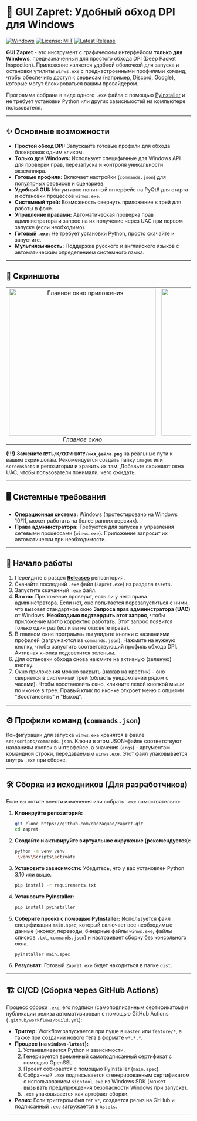 # 🚀 GUI Zapret: Удобный обход DPI для Windows

[![Windows](https://img.shields.io/badge/Platform-Windows-0078D6?style=flat&logo=windows)](https://www.microsoft.com/windows/)
[![License: MIT](https://img.shields.io/badge/License-MIT-yellow.svg)](https://opensource.org/licenses/MIT) <!-- Замените на вашу лицензию, если она другая -->
[![Latest Release](https://img.shields.io/github/v/release/dadzaguad/zapret?include_prereleases&label=latest%20release)](https://github.com/dadzaguad/zapret/releases) <!-- Убедитесь, что имя пользователя и репозиторий верны -->

**GUI Zapret** - это инструмент с графическим интерфейсом **только для Windows**, предназначенный для простого обхода DPI (Deep Packet Inspection). Приложение является удобной оболочкой для запуска и остановки утилиты `winws.exe` с преднастроенными профилями команд, чтобы обеспечить доступ к сервисам (например, Discord, Google), которые могут блокироваться вашим провайдером.

Программа собрана в виде одного `.exe` файла с помощью [PyInstaller](https://pyinstaller.org/) и не требует установки Python или других зависимостей на компьютере пользователя.

---

## ✨ Основные возможности

*   **Простой обход DPI:** Запускайте готовые профили для обхода блокировок одним кликом.
*   **Только для Windows:** Использует специфичные для Windows API для проверки прав, перезапуска и контроля уникальности экземпляра.
*   **Готовые профили:** Включает настройки (`commands.json`) для популярных сервисов и сценариев.
*   **Удобный GUI:** Интуитивно понятный интерфейс на PyQt6 для старта и остановки процессов `winws.exe`.
*   **Системный трей:** Возможность свернуть приложение в трей для работы в фоне.
*   **Управление правами:** Автоматическая проверка прав администратора и запрос на их получение через UAC при первом запуске (если необходимо).
*   **Готовый `.exe`:** Не требует установки Python, просто скачайте и запустите.
*   **Мультиязычность:** Поддержка русского и английского языков с автоматическим определением системного языка.

---

## 📸 Скриншоты

<table>
  <tr>
    <td align="center">
      <img src="ПУТЬ/К/СКРИНШОТУ/main_window.png" alt="Главное окно приложения" width="400"/>
      <br/><em>Главное окно</em>
    </td>
    <td align="center">
      <img src="ПУТЬ/К/СКРИНШОТУ/running_state.png" alt="Окно с запущенным процессом" width="400"/>
      <br/><em>Запущенный профиль</em>
    </td>
   </tr>
   <tr>
</table>

**(!!!)** **Замените `ПУТЬ/К/СКРИНШОТУ/имя_файла.png`** на реальные пути к вашим скриншотам. Рекомендуется создать папку `images` или `screenshots` в репозитории и хранить их там. Добавьте скриншот окна UAC, чтобы пользователи понимали, чего ожидать.

---

## 🖥️ Системные требования

*   **Операционная система:** Windows (протестировано на Windows 10/11, может работать на более ранних версиях).
*   **Права администратора:** Требуются для запуска и управления сетевыми процессами (`winws.exe`). Приложение запросит их автоматически при необходимости.

---

## 🚀 Начало работы

1.  Перейдите в раздел [**Releases**](https://github.com/dadzaguad/zapret/releases) репозитория.
2.  Скачайте последний `.exe` файл (`Zapret.exe`) из раздела `Assets`.
3.  Запустите скачанный `.exe` файл.
4.  **Важно:** Приложение проверит, есть ли у него права администратора. Если нет, оно попытается перезапуститься с ними, что вызовет стандартное окно **Запроса прав администратора (UAC)** от Windows. **Необходимо подтвердить этот запрос**, чтобы приложение могло корректно работать. Этот запрос появится только один раз (если вы не отзовете права).
5.  В главном окне программы вы увидите кнопки с названиями профилей (загружаются из `commands.json`). Нажмите на нужную кнопку, чтобы запустить соответствующий профиль обхода DPI. Активная кнопка подсветится зеленым.
6.  Для остановки обхода снова нажмите на активную (зеленую) кнопку.
7.  Окно приложения можно закрыть (нажав на крестик) - оно свернется в системный трей (область уведомлений рядом с часами). Чтобы восстановить окно, кликните левой кнопкой мыши по иконке в трее. Правый клик по иконке откроет меню с опциями "Восстановить" и "Выход".

---

## ⚙️ Профили команд (`commands.json`)

Конфигурации для запуска `winws.exe` хранятся в файле `src/scripts/commands.json`. Ключи в этом JSON-файле соответствуют названиям кнопок в интерфейсе, а значения (`args`) - аргументам командной строки, передаваемым `winws.exe`. Этот файл упаковывается внутрь `.exe` при сборке.

---

## 🛠️ Сборка из исходников (Для разработчиков)

Если вы хотите внести изменения или собрать `.exe` самостоятельно:

1.  **Клонируйте репозиторий:**
    ```bash
    git clone https://github.com/dadzaguad/zapret.git
    cd zapret
    ```
2.  **Создайте и активируйте виртуальное окружение (рекомендуется):**
    ```bash
    python -m venv venv
    .\venv\Scripts\activate
    ```
3.  **Установите зависимости:**
    Убедитесь, что у вас установлен Python 3.10 или выше.
    ```bash
    pip install -r requirements.txt
    ```
4.  **Установите PyInstaller:**
    ```bash
    pip install pyinstaller
    ```
5.  **Соберите проект с помощью PyInstaller:**
    Используется файл спецификации `main.spec`, который включает все необходимые данные (иконку, переводы, бинарные файлы `winws.exe`, файлы списков `.txt`, `commands.json`) и настраивает сборку без консольного окна.
    ```bash
    pyinstaller main.spec
    ```
6.  **Результат:** Готовый `Zapret.exe` будет находиться в папке `dist`.

---

## 🏗️ CI/CD (Сборка через GitHub Actions)

Процесс сборки `.exe`, его подписи (самоподписанным сертификатом) и публикации релиза автоматизирован с помощью GitHub Actions (`.github/workflows/build.yml`):

*   **Триггер:** Workflow запускается при пуше в `master` или `feature/*`, а также при создании нового тега в формате `v*.*.*`.
*   **Процесс (на `windows-latest`):**
    1.  Устанавливается Python и зависимости.
    2.  Генерируется временный самоподписанный сертификат с помощью OpenSSL.
    3.  Проект собирается с помощью PyInstaller (`main.spec`).
    4.  Собранный `.exe` подписывается сгенерированным сертификатом с использованием `signtool.exe` из Windows SDK (может вызывать предупреждения безопасности Windows при запуске).
    5.  `.exe` упаковывается как артефакт сборки.
*   **Релиз:** Если триггером был тег `v*`, создается релиз на GitHub и подписанный `.exe` загружается в `Assets`.

---
